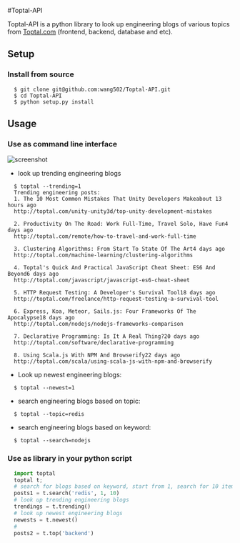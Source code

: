 #Toptal-API

Toptal-API is a python library to look up engineering blogs of various topics from [Toptal.com](http://toptal.com) (frontend, backend, database and etc).

## Setup
### Install from source
```
  $ git clone git@github.com:wang502/Toptal-API.git
  $ cd Toptal-API
  $ python setup.py install
```

## Usage
### Use as command line interface
![screenshot](http://g.recordit.co/3VUDBBoN0V.gif)
- look up trending engineering blogs
```
  $ toptal --trending=1
  Trending engineering posts:
  1. The 10 Most Common Mistakes That Unity Developers Makeabout 13 hours ago
  http://toptal.com/unity-unity3d/top-unity-development-mistakes

  2. Productivity On The Road: Work Full-Time, Travel Solo, Have Fun4 days ago
  http://toptal.com/remote/how-to-travel-and-work-full-time

  3. Clustering Algorithms: From Start To State Of The Art4 days ago
  http://toptal.com/machine-learning/clustering-algorithms

  4. Toptal's Quick And Practical JavaScript Cheat Sheet: ES6 And Beyond6 days ago
  http://toptal.com/javascript/javascript-es6-cheat-sheet

  5. HTTP Request Testing: A Developer's Survival Tool18 days ago
  http://toptal.com/freelance/http-request-testing-a-survival-tool

  6. Express, Koa, Meteor, Sails.js: Four Frameworks Of The Apocalypse18 days ago
  http://toptal.com/nodejs/nodejs-frameworks-comparison

  7. Declarative Programming: Is It A Real Thing?20 days ago
  http://toptal.com/software/declarative-programming

  8. Using Scala.js With NPM And Browserify22 days ago
  http://toptal.com/scala/using-scala-js-with-npm-and-browserify
```
- Look up newest engineering blogs:
```
  $ toptal --newest=1
```
- search engineering blogs based on topic:
```
  $ toptal --topic=redis
```
- search engineering blogs based on keyword:
```
  $ toptal --search=nodejs
```
### Use as library in your python script
```python
  import toptal
  toptal t;
  # search for blogs based on keyword, start from 1, search for 10 items
  posts1 = t.search('redis', 1, 10)
  # look up trending engineering blogs
  trendings = t.trending()
  # look up newest engineering blogs
  newests = t.newest()
  #
  posts2 = t.top('backend')
```
